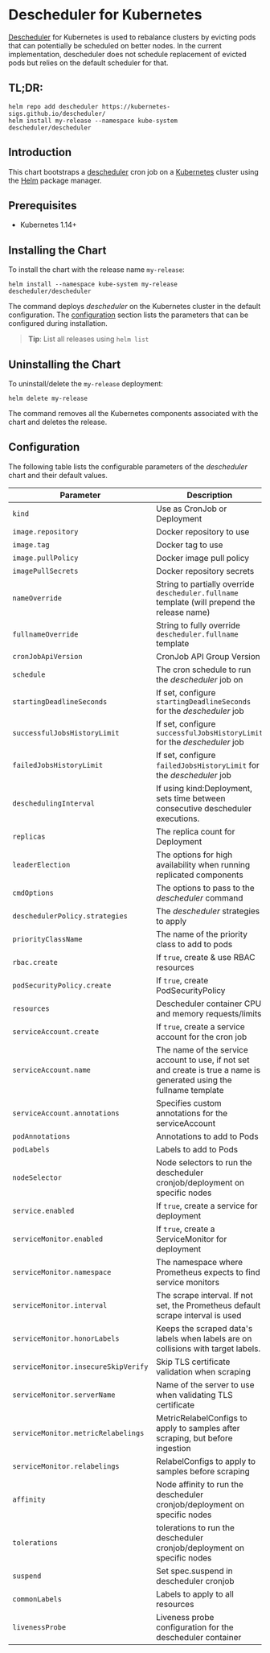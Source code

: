 # Descheduler for Kubernetes

[Descheduler](https://github.com/kubernetes-sigs/descheduler/) for Kubernetes is used to rebalance clusters by evicting pods that can potentially be scheduled on better nodes. In the current implementation, descheduler does not schedule replacement of evicted pods but relies on the default scheduler for that.

## TL;DR:

```shell
helm repo add descheduler https://kubernetes-sigs.github.io/descheduler/
helm install my-release --namespace kube-system descheduler/descheduler
```

## Introduction

This chart bootstraps a [descheduler](https://github.com/kubernetes-sigs/descheduler/) cron job on a [Kubernetes](http://kubernetes.io) cluster using the [Helm](https://helm.sh) package manager.

## Prerequisites

- Kubernetes 1.14+

## Installing the Chart

To install the chart with the release name `my-release`:

```shell
helm install --namespace kube-system my-release descheduler/descheduler
```

The command deploys _descheduler_ on the Kubernetes cluster in the default configuration. The [configuration](#configuration) section lists the parameters that can be configured during installation.

> **Tip**: List all releases using `helm list`

## Uninstalling the Chart

To uninstall/delete the `my-release` deployment:

```shell
helm delete my-release
```

The command removes all the Kubernetes components associated with the chart and deletes the release.

## Configuration

The following table lists the configurable parameters of the _descheduler_ chart and their default values.

| Parameter                           | Description                                                                                                           | Default                              |
|-------------------------------------|-----------------------------------------------------------------------------------------------------------------------|--------------------------------------|
| `kind`                              | Use as CronJob or Deployment                                                                                          | `CronJob`                            |
| `image.repository`                  | Docker repository to use                                                                                              | `k8s.gcr.io/descheduler/descheduler` |
| `image.tag`                         | Docker tag to use                                                                                                     | `v[chart appVersion]`                |
| `image.pullPolicy`                  | Docker image pull policy                                                                                              | `IfNotPresent`                       |
| `imagePullSecrets`                  | Docker repository secrets                                                                                             | `[]`                                 |
| `nameOverride`                      | String to partially override `descheduler.fullname` template (will prepend the release name)                          | `""`                                 |
| `fullnameOverride`                  | String to fully override `descheduler.fullname` template                                                              | `""`                                 |
| `cronJobApiVersion`                 | CronJob API Group Version                                                                                             | `"batch/v1"`                         |
| `schedule`                          | The cron schedule to run the _descheduler_ job on                                                                     | `"*/2 * * * *"`                      |
| `startingDeadlineSeconds`           | If set, configure `startingDeadlineSeconds` for the _descheduler_ job                                                 | `nil`                                |
| `successfulJobsHistoryLimit`        | If set, configure `successfulJobsHistoryLimit` for the _descheduler_ job                                              | `nil`                                |
| `failedJobsHistoryLimit`            | If set, configure `failedJobsHistoryLimit` for the _descheduler_ job                                                  | `nil`                                |
| `deschedulingInterval`              | If using kind:Deployment, sets time between consecutive descheduler executions.                                       | `5m`                                 |
| `replicas`                          | The replica count for Deployment                                                                                      | `1`                                  |
| `leaderElection`                    | The options for high availability when running replicated components                                                  | _see values.yaml_                    |
| `cmdOptions`                        | The options to pass to the _descheduler_ command                                                                      | _see values.yaml_                    |
| `deschedulerPolicy.strategies`      | The _descheduler_ strategies to apply                                                                                 | _see values.yaml_                    |
| `priorityClassName`                 | The name of the priority class to add to pods                                                                         | `system-cluster-critical`            |
| `rbac.create`                       | If `true`, create & use RBAC resources                                                                                | `true`                               |
| `podSecurityPolicy.create`          | If `true`, create PodSecurityPolicy                                                                                   | `true`                               |
| `resources`                         | Descheduler container CPU and memory requests/limits                                                                  | _see values.yaml_                    |
| `serviceAccount.create`             | If `true`, create a service account for the cron job                                                                  | `true`                               |
| `serviceAccount.name`               | The name of the service account to use, if not set and create is true a name is generated using the fullname template | `nil`                                |
| `serviceAccount.annotations`        | Specifies custom annotations for the serviceAccount                                                                   | `{}`                                 |
| `podAnnotations`                    | Annotations to add to Pods                                                                                            | `{}`                                 |
| `podLabels`                         | Labels to add to Pods                                                                                                 | `{}`                                 |
| `nodeSelector`                      | Node selectors to run the descheduler cronjob/deployment on specific nodes                                            | `nil`                                |
| `service.enabled`                   | If `true`, create a service for deployment                                                                            | `false`                              |
| `serviceMonitor.enabled`            | If `true`, create a ServiceMonitor for deployment                                                                     | `false`                              |
| `serviceMonitor.namespace`          | The namespace where Prometheus expects to find service monitors                                                       | `nil`                                |
| `serviceMonitor.interval`           | The scrape interval. If not set, the Prometheus default scrape interval is used                                       | `nil`                                |
| `serviceMonitor.honorLabels`        | Keeps the scraped data's labels when labels are on collisions with target labels.                                     | `true`                               |
| `serviceMonitor.insecureSkipVerify` | Skip TLS certificate validation when scraping                                                                         | `true`                               |
| `serviceMonitor.serverName`         | Name of the server to use when validating TLS certificate                                                             | `nil`                                |
| `serviceMonitor.metricRelabelings`  | MetricRelabelConfigs to apply to samples after scraping, but before ingestion                                         | `[]`                                 |
| `serviceMonitor.relabelings`        | RelabelConfigs to apply to samples before scraping                                                                    | `[]`                                 |
| `affinity`                          | Node affinity to run the descheduler cronjob/deployment on specific nodes                                             | `nil`                                |
| `tolerations`                       | tolerations to run the descheduler cronjob/deployment on specific nodes                                               | `nil`                                |
| `suspend`                           | Set spec.suspend in descheduler cronjob                                                                               | `false`                              |
| `commonLabels`                      | Labels to apply to all resources                                                                                      | `{}`                                 |
| `livenessProbe`                     | Liveness probe configuration for the descheduler container                                                            | _see values.yaml_                    |
